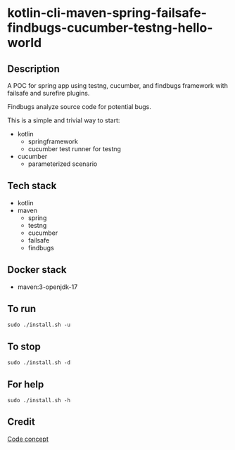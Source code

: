 # kotlin-cli-maven-spring-failsafe-findbugs-cucumber-testng-hello-world

## Description
A POC for spring app using testng, cucumber,
and findbugs framework with failsafe
and surefire plugins.

Findbugs analyze source code for potential bugs.

This is a simple and trivial way to start:
  - kotlin
    - springframework
    - cucumber test runner for testng
  - cucumber
    - parameterized scenario
    
## Tech stack
- kotlin
- maven
  - spring
  - testng
  - cucumber
  - failsafe
  - findbugs

## Docker stack
- maven:3-openjdk-17

## To run
`sudo ./install.sh -u`

## To stop
`sudo ./install.sh -d`

## For help
`sudo ./install.sh -h`

## Credit
[Code concept](https://github.com/eugenp/tutorials/tree/master/testing-modules/testng)

